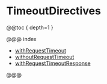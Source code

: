 <a id="timeoutdirectives-java"></a>
# TimeoutDirectives

@@toc { depth=1 }

@@@ index

* [withRequestTimeout](withRequestTimeout.md)
* [withoutRequestTimeout](withoutRequestTimeout.md)
* [withRequestTimeoutResponse](withRequestTimeoutResponse.md)

@@@